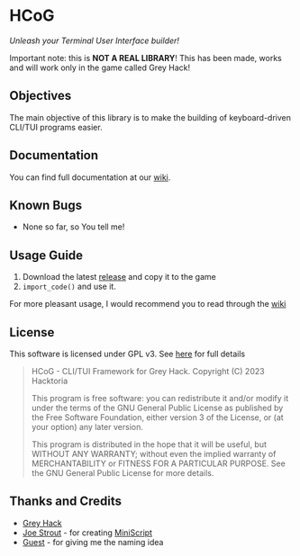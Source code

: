 # HCoG

_Unleash your Terminal User Interface builder!_

Important note: this is __NOT A REAL LIBRARY__! This has been made, works and will work only in the game called Grey Hack!


## Objectives

The main objective of this library is to make the building of keyboard-driven CLI/TUI programs easier.


## Documentation

You can find full documentation at our [wiki](https://github.com/h4cktoria/HCoG/wiki).


## Known Bugs

- None so far, so You tell me!


## Usage Guide

1. Download the latest [release](https://github.com/h4cktoria/HCoG/releases/tag/HCoG) and copy it to the game
2. ```import_code()``` and use it.

For more pleasant usage, I would recommend you to read through the [wiki](https://github.com/h4cktoria/HCoG/wiki)



## License

This software is licensed under GPL v3. See [here](https://github.com/h4cktoria/HCoG/blob/main/LICENSE) for full details

> HCoG - CLI/TUI Framework for Grey Hack.
> Copyright (C) 2023  Hacktoria
>
> This program is free software: you can redistribute it and/or modify
> it under the terms of the GNU General Public License as published by
> the Free Software Foundation, either version 3 of the License, or
> (at your option) any later version.
>
> This program is distributed in the hope that it will be useful,
> but WITHOUT ANY WARRANTY; without even the implied warranty of
> MERCHANTABILITY or FITNESS FOR A PARTICULAR PURPOSE.  See the
> GNU General Public License for more details.


## Thanks and Credits

- [Grey Hack](https://store.steampowered.com/app/605230/Grey_Hack/)
- [Joe Strout](https://github.com/JoeStrout) - for creating [MiniScript](https://github.com/JoeStrout/miniscript)
- [Guest](https://mstdn.social/@fmmaks) - for giving me the naming idea
